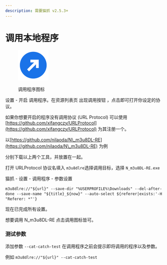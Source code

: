 ```yaml
---
description: 需要猫抓 v2.5.3+
---
```


# 调用本地程序

<figure><img src="../.gitbook/assets/invoke.svg" alt=""><figcaption><p>调用程序图标</p></figcaption></figure>

设置 - 开启 调用程序。在资源列表页 出现调用按钮 ，点击即可打开你设定的协议。

如果你想要开启的程序没有调用协议 (URL Protocol) 可以使用 [https://github.com/xifangczy/URLProtocol](https://github.com/xifangczy/URLProtocol) 为其注册一个。

以[https://github.com/nilaoda/N\_m3u8DL-RE](https://github.com/nilaoda/N\_m3u8DL-RE) 为例

分别下载以上两个工具，并放置在一起。

打开 URLProtocol 协议名填入 `m3u8dlre`选择调用目标，选择 `N_m3u8DL-RE.exe`

猫抓 - 设置 - 调用程序 - 参数设置

```
m3u8dlre://"${url}" --save-dir "%USERPROFILE%\Downloads" --del-after-done --save-name "${title}_${now}" --auto-select ${referer|exists:'-H "Referer: *"'}
```

现在已完成所有设置。

想要调用 N\_m3u8DL-RE 点击调用图标皆可。



### 测试参数

添加参数 `--cat-catch-test` 在调用程序之前会提示即将调用的程序以及参数。

例如 `m3u8dlre://"${url}" --cat-catch-test`
